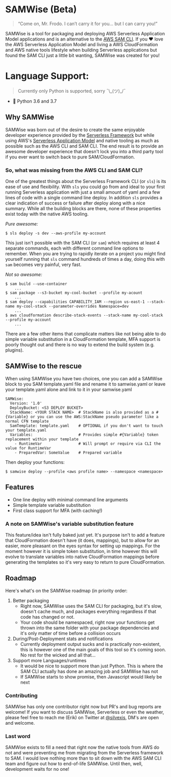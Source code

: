 # SAMWise (Beta)
> “Come on, Mr. Frodo. I can’t carry it for you… but I can carry you!”

SAMWise is a tool for packaging and deploying AWS Serverless Application Model applications and is an alternative to
the [AWS SAM CLI](https://github.com/awslabs/aws-sam-cli). If you :heart: love the 
AWS Serverless Application Model and living a AWS CloudFormation and AWS native tools lifestyle when building Serverless
applications but found the SAM CLI just a little bit wanting, SAMWise was created for you!

# Language Support:
> Currently only Python is supported, sorry ¯\\\_(ツ)\_/¯
- :snake: Python 3.6 and 3.7

## Why SAMWise
SAMWise was born out of the desire to create the same enjoyable developer experience provided by the
[Serverless Framework](https://www.serverless.com) but while using AWS's 
[Serverless Application Model](https://aws.amazon.com/serverless/sam/) and native tooling as much as possible 
such as the AWS CLI and SAM CLI. The end result is to provide an awesome developer experience that doesn't lock you
into a third party tool if you ever want to switch back to pure SAM/CloudFormation.

### So, what was missing from the AWS CLI and SAM CLI?
One of the greatest things about the Serverless Framework CLI (or `sls`) is its ease of use and flexibility. 
With `sls` you could go from and ideal to your first running Serverless application with just a small amount of yaml and 
a few lines of code with a single command line deploy. In addition `sls` provides a clear indication of success or
failure after deploy along with a nice summary. While all the building blocks are there, none of these properties exist
today with the native AWS tooling. 

*Pure awesome:*

    $ sls deploy -s dev --aws-profile my-account

This just isn't possible with the SAM CLI (or `sam`) which requires at least 4 separate commands, each with 
different command line options to remember. When you are trying to rapidly iterate on a project you might find 
yourself running that `sls` command hundreds of times a day, doing this with `sam` becomes very painful, very fast.

*Not so awesome:*

    $ sam build --use-container
        ...
    $ sam package --s3-bucket my-cool-bucket --profile my-acount
        ...
    $ sam deploy --capabilities CAPABILITY_IAM --region us-east-1 --stack-name my-cool-stack --parameter-overrides Namespace=dev
        ...
    $ aws cloudformation describe-stack-events --stack-name my-cool-stack --profile my-account
        ...

There are a few other items that complicate matters like not being able to do simple variable substitution in
a CloudFormation template, MFA support is poorly thought out and there is no way to extend the build system
(e.g. plugins).

## SAMWise to the rescue
When using SAMWise you have two choices, one you can add a SAMWise block to you SAM template.yaml file and rename it
to samwise.yaml or leave your template.yaml alone and link to it in your samwise.yaml

    SAMWise:
      Version: '1.0'
      DeployBucket: <S3 DEPLOY BUCKET>
      StackName: <YOUR STACK NAME>  # StackName is also provided as a #{Variable} or you can use the AWS:StackName pseudo parameter like a normal CFN template
      SamTemplate: template.yaml    # OPTIONAL if you don't want to touch your template.yaml
      Variables:                    # Provides simple #{Variable} token replacement within your template
        - RuntimeVar                # Will prompt or require via CLI the value for RuntimeVar
        - PreparedVar: SomeValue    # Prepared variable 

Then deploy your functions:

    $ samwise deploy --profile <aws profile name> --namespace <namespace>

## Features
- One line deploy with minimal command line arguments
- Simple template variable substitution
- First class support for MFA (with caching!)

### A note on SAMWise's variable substitution feature
This feature/idea isn't fully baked just yet. It's purpose isn't to add a feature that CloudFormation doesn't have
(it does, mappings), but to allow for an easier, more pleasant on the eyes syntax for setting up mappings.
For the moment however it is simple token substitution, in time however this will evolve to translate variables 
into native CloudFormation mappings before generating the templates so it's very easy to return to pure CloudFormation.    

## Roadmap
Here's what's on the SAMWise roadmap (in priority order:
1. Better packaging
    - Right now, SAMWise uses the SAM CLI for packaging, but it's slow, doesn't cache much, and
    packages everything regardless if that code has changed or not. 
    - Your code should be namespaced, right now your functions get thrown into the same folder with your package dependencies and it's only matter of time before a
    collision occurs
2. During/Post-Deployment stats and notifications
    - Currently deployment output sucks and is practically non-existent, this is however one of the main goals of this
    tool so it's coming soon. No rest for the wicked and all that...
3. Support more Languages/runtimes
    - It would be nice to support more than just Python. This is where the SAM CLI actually has done an
    amazing job and SAMWise has not
    - If SAMWise starts to show promise, then Javascript would likely be next 

### Contributing
SAMWise has only one contributor right now but PR's and bug reports are welcome! If you want to discuss SAMWise, 
Serverless or even the weather, please feel free to reach me (Erik) on Twitter at [@silvexis](https://twitter.com/@silvexis), DM's are open and welcome.

### Last word
SAMWise exists to fill a need that right now the native tools from AWS do not and were preventing me from migrating from
the Serverless framework to SAM. I would love nothing more than to sit down with the AWS SAM CLI team and figure out how
to end-of-life SAMWise. Until then, well, development waits for no one!